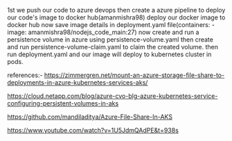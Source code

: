 1st we push our code to azure devops
then create a azure pipeline to deploy our code's image to docker hub(amanmishra98)
deploy our docker image to docker hub
now save image details in deployment.yaml file(containers:
      - image: amanmishra98/nodejs_code_main:27)
now create and run a persistence volume in azure using persistence-volume.yaml
then create and run persistence-volume-claim.yaml to claim the created volume.
then run deployment.yaml
and our image will deploy to kubernetes cluster in pods.



references:-
https://zimmergren.net/mount-an-azure-storage-file-share-to-deployments-in-azure-kubernetes-services-aks/

https://cloud.netapp.com/blog/azure-cvo-blg-azure-kubernetes-service-configuring-persistent-volumes-in-aks

https://github.com/mandiladitya/Azure-File-Share-In-AKS

https://www.youtube.com/watch?v=1U5JdmQAdPE&t=938s